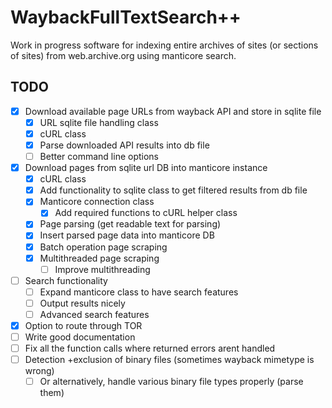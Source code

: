 # WaybackFullTextSearch++
Work in progress software for indexing entire archives of sites (or sections of sites) from web.archive.org using manticore search.

## TODO
- [X] Download available page URLs from wayback API and store in sqlite file
  - [X] URL sqlite file handling class
  - [X] cURL class
  - [X] Parse downloaded API results into db file
  - [ ] Better command line options
- [X] Download pages from sqlite url DB into manticore instance
  - [X] cURL class
  - [X] Add functionality to sqlite class to get filtered results from db file 
  - [X] Manticore connection class
    - [X] Add required functions to cURL helper class
  - [X] Page parsing (get readable text for parsing)
  - [X] Insert parsed page data into manticore DB
  - [X] Batch operation page scraping
  - [X] Multithreaded page scraping
    - [ ] Improve multithreading
- [ ] Search functionality
  - [ ] Expand manticore class to have search features
  - [ ] Output results nicely
  - [ ] Advanced search features
- [X] Option to route through TOR
- [ ] Write good documentation
- [ ] Fix all the function calls where returned errors arent handled
- [ ] Detection +exclusion of binary files (sometimes wayback mimetype is wrong)
  - [ ] Or alternatively, handle various binary file types properly (parse them)